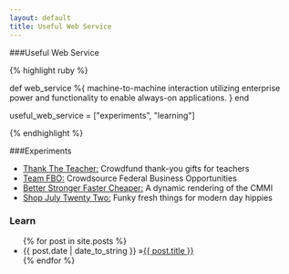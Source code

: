 ```yaml
---
layout: default
title: Useful Web Service
---
```

###Useful Web Service

{% highlight ruby %}

  def web_service
    %{ machine-to-machine interaction utilizing 
       enterprise power and functionality to
       enable always-on applications. }
  end

  useful_web_service = ["experiments", 
                        "learning"]


{% endhighlight %}



###Experiments
* [Thank The Teacher:](experiments.html#ttt) Crowdfund thank-you gifts for teachers
* [Team FBO:](experiments.html#teamfbo) Crowdsource Federal Business Opportunities
* [Better Stronger Faster Cheaper:](experiments.html#bsfc) A dynamic rendering of the CMMI 
* [Shop July Twenty Two:](experiments.html#sj22) Funky fresh things for modern day hippies

<div id="home">
  <h3><i class="icon-bookmark"></i> Learn</h3>
  <ul id="blog-posts" class="posts">
    {% for post in site.posts %}
      <li><span>{{ post.date | date_to_string }} &raquo;</span><a href="{{ post.url }}">{{ post.title }}</a></li>
    {% endfor %}
  </ul>
</div>